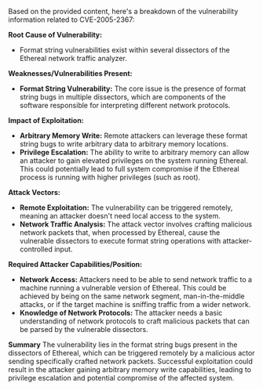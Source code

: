 Based on the provided content, here's a breakdown of the vulnerability information related to CVE-2005-2367:

**Root Cause of Vulnerability:**

*   Format string vulnerabilities exist within several dissectors of the Ethereal network traffic analyzer.

**Weaknesses/Vulnerabilities Present:**

*   **Format String Vulnerability:** The core issue is the presence of format string bugs in multiple dissectors, which are components of the software responsible for interpreting different network protocols.

**Impact of Exploitation:**

*   **Arbitrary Memory Write:** Remote attackers can leverage these format string bugs to write arbitrary data to arbitrary memory locations.
*   **Privilege Escalation:** The ability to write to arbitrary memory can allow an attacker to gain elevated privileges on the system running Ethereal. This could potentially lead to full system compromise if the Ethereal process is running with higher privileges (such as root).

**Attack Vectors:**

*   **Remote Exploitation:** The vulnerability can be triggered remotely, meaning an attacker doesn't need local access to the system.
*   **Network Traffic Analysis:** The attack vector involves crafting malicious network packets that, when processed by Ethereal, cause the vulnerable dissectors to execute format string operations with attacker-controlled input.

**Required Attacker Capabilities/Position:**

*   **Network Access:** Attackers need to be able to send network traffic to a machine running a vulnerable version of Ethereal. This could be achieved by being on the same network segment, man-in-the-middle attacks, or if the target machine is sniffing traffic from a wider network.
*   **Knowledge of Network Protocols:** The attacker needs a basic understanding of network protocols to craft malicious packets that can be parsed by the vulnerable dissectors.

**Summary**
The vulnerability lies in the format string bugs present in the dissectors of Ethereal, which can be triggered remotely by a malicious actor sending specifically crafted network packets. Successful exploitation could result in the attacker gaining arbitrary memory write capabilities, leading to privilege escalation and potential compromise of the affected system.